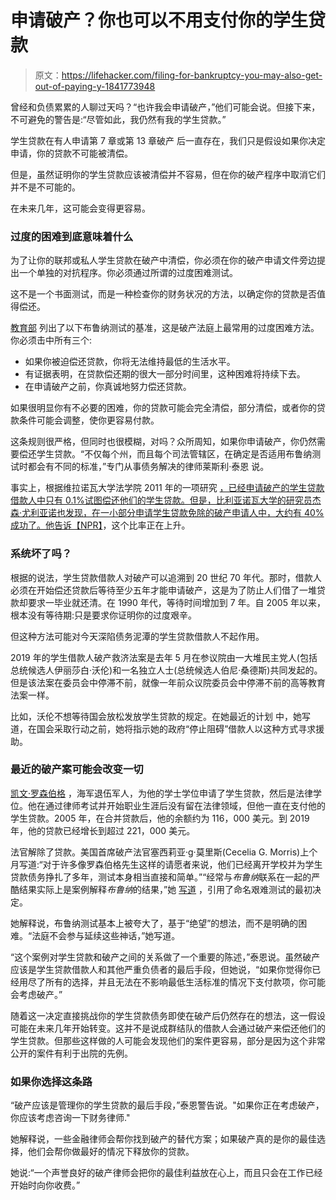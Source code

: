 # 申请破产？你也可以不用支付你的学生贷款

> 原文：<https://lifehacker.com/filing-for-bankruptcy-you-may-also-get-out-of-paying-y-1841773948>

曾经和负债累累的人聊过天吗？“也许我会申请破产，”他们可能会说。但接下来，不可避免的警告是:“尽管如此，我仍然有我的学生贷款。”



学生贷款在有人申请第 7 章或第 13 章破产 后一直存在，我们只是假设如果你决定申请，你的贷款不可能被清偿。

但是，虽然证明你的学生贷款应该被清偿并不容易，但在你的破产程序中取消它们并不是不可能的。

在未来几年，这可能会变得更容易。

### 过度的困难到底意味着什么

为了让你的联邦或私人学生贷款在破产中清偿，你必须在你的破产申请文件旁边提出一个单独的对抗程序。你必须通过所谓的过度困难测试。

这不是一个书面测试，而是一种检查你的财务状况的方法，以确定你的贷款是否值得偿还。

[教育部](https://studentaid.gov/manage-loans/forgiveness-cancellation/bankruptcy) 列出了以下布鲁纳测试的基准，这是破产法庭上最常用的过度困难方法。你必须击中所有三个:

*   如果你被迫偿还贷款，你将无法维持最低的生活水平。
*   有证据表明，在贷款偿还期的很大一部分时间里，这种困难将持续下去。
*   在申请破产之前，你真诚地努力偿还贷款。

如果很明显你有不必要的困难，你的贷款可能会完全清偿，部分清偿，或者你的贷款条件可能会调整，使你更容易付款。

这条规则很严格，但同时也很模糊，对吗？众所周知，如果你申请破产，你仍然需要偿还学生贷款。“不仅每个州，而且每个司法管辖区，在确定是否适用布鲁纳测试时都会有不同的标准，”专门从事债务解决的律师莱斯利·泰恩 说。

事实上，根据维拉诺瓦大学法学院 2011 年的一项研究 [，已经申请破产的学生贷款借款人中只有 0.1%试图偿还他们的学生贷款。但是，比利亚诺瓦大学的研究员杰森·尤利亚诺也发现，在一小部分申请学生贷款免除的破产申请人中，大约有 40%成功了。他告诉](https://papers.ssrn.com/sol3/papers.cfm?abstract_id=1894445)[【NPR】](https://www.npr.org/2020/01/22/797330613/myth-busted-turns-out-bankruptcy-can-wipe-out-student-loan-debt-after-all)，这个比率正在上升。

### 系统坏了吗？

根据的说法，学生贷款借款人对破产可以追溯到 20 世纪 70 年代。那时，借款人必须在开始偿还贷款后等待至少五年才能申请破产，这是为了防止人们借了一堆贷款却要求一毕业就还清。在 1990 年代，等待时间增加到 7 年。自 2005 年以来，根本没有等待期:只是要求你证明你的过度艰辛。

但这种方法可能对今天深陷债务泥潭的学生贷款借款人不起作用。

2019 年的学生借款人破产救济法案是去年 5 月在参议院由一大堆民主党人(包括总统候选人伊丽莎白·沃伦)和一名独立人士(总统候选人伯尼·桑德斯)共同发起的。但是该法案在委员会中停滞不前，就像一年前众议院委员会中停滞不前的高等教育法案一样。

比如，沃伦不想等待国会放松发放学生贷款的规定。在她最近的计划 中，她写道，在国会采取行动之前，她将指示她的政府“停止阻碍”借款人以这种方式寻求援助。

### 最近的破产案可能会改变一切

[凯文·罗森伯格](https://finance.yahoo.com/news/student-loans-discharged-in-bankruptcy-kevin-rosenberg-190151284.html) ，海军退伍军人，为他的学士学位申请了学生贷款，然后是法律学位。他在通过律师考试并开始职业生涯后没有留在法律领域，但他一直在支付他的学生贷款。2005 年，在合并贷款后，他的余额约为 116，000 美元。到 2019 年，他的贷款已经增长到超过 221，000 美元。

法官解除了贷款。美国首席破产法官塞西莉亚·g·莫里斯(Cecelia G. Morris)上个月写道:“对于许多像罗森伯格先生这样的请愿者来说，他们已经离开学校并为学生贷款债务挣扎了多年，测试本身相当直接和简单。”“经常与*布鲁纳*联系在一起的严酷结果实际上是案例解释*布鲁纳*的结果，”她 [写道](http://www.abajournal.com/files/RosenbergBankr.pdf) ，引用了命名艰难测试的最初决定。

她解释说，布鲁纳测试基本上被夸大了，基于“绝望”的想法，而不是明确的困难。“法庭不会参与延续这些神话，”她写道。

“这个案例对学生贷款和破产之间的关系做了一个重要的陈述，”泰恩说。虽然破产应该是学生贷款借款人和其他严重负债者的最后手段，但她说，“如果你觉得你已经用尽了所有的选择，并且无法在不影响最低生活标准的情况下支付款项，你可能会考虑破产。”

随着这一决定直接挑战你的学生贷款债务即使在破产后仍然存在的想法，这一假设可能在未来几年开始转变。这并不是说成群结队的借款人会通过破产来偿还他们的学生贷款。但那些这样做的人可能会发现他们的案件更容易，部分是因为这个非常公开的案件有利于出院的先例。

### 如果你选择这条路

“破产应该是管理你的学生贷款的最后手段，”泰恩警告说。"如果你正在考虑破产，你应该考虑咨询一下财务律师."

她解释说，一些金融律师会帮你找到破产的替代方案；如果破产真的是你的最佳选择，他们会帮你做最好的情况下释放你的贷款。

她说:“一个声誉良好的破产律师会把你的最佳利益放在心上，而且只会在工作已经开始时向你收费。”